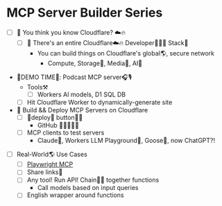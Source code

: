 # MCP Server Builder Series

- [ ] 🤔 You think you know Cloudflare? ☁️🔥
  - [ ] 🧰 There's an entire Cloudflare☁️🔥 Developer👩🏻‍💻 Stack🥞
    - You can build things on Cloudflare's global🌎, secure network
      - Compute, Storage📀, Media🌠, AI🤖
- 🚀DEMO TIME🚀: Podcast MCP server🎧🎙️ 
    - Tools⚒️
      - [ ] Workers AI models, D1 SQL DB
    - [ ] Hit Cloudflare Worker to dynamically-generate site
- 👋 Build && Deploy MCP Servers on Cloudflare
    - [ ] 🚀deploy🚢 button👩‍🍳
      - GitHub 👩🏻‍💻🐙🐱
    - [ ] MCP clients to test servers
        - Claude🧡, Workers LLM Playground🛝, Goose🪿, now ChatGPT?!
- [ ] Real-World🌎 Use Cases
  - [ ] [Playwright MCP](https://developers.cloudflare.com/browser-rendering/platform/playwright-mcp/)
  - [ ] Share links🔗
  - [ ] Any tool! Run API! Chain⛓️‍💥 together functions
    - Call models based on input queries
  - [ ] English wrapper around functions